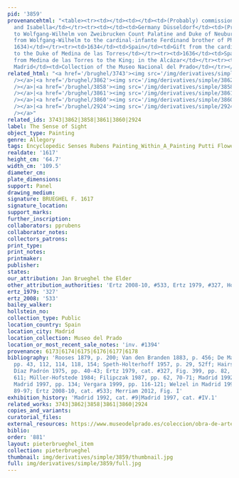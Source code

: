 ```yaml
---
pid: '3859'
provenancehtml: "<table><tr><td></td><td></td><td>(Probably) commissioned by Albert
  and Isabella</td></tr><tr><td></td><td>Germany Düsseldorf</td><td>(Probably) given
  to Wolfgang-Wilhelm von Zweibrucken Count Palatine and Duke of Neuburg</td></tr><tr><td>1634</td><td>Austria</td><td>Gift
  from Wolfgang-Wilhelm to the cardinal-infante Ferdinand brother of Philip IV (Possibly
  1634)</td></tr><tr><td>1634</td><td>Spain</td><td>Gift from the cardinal-infante
  to the Duke of Medina de las Torres</td></tr><tr><td>1636</td><td>Spain Madrid</td><td>Gift
  from Medina de las Torres to the King; in the Alcázar</td></tr><tr><td>1819</td><td>Spain
  Madrid</td><td>Collection of the Museo Nacional del Prado</td></tr></table>"
related_html: "<a href='/brughel/3743'><img src='/img/derivatives/simple/3743/thumbnail.jpg'
  /></a>|<a href='/brughel/3862'><img src='/img/derivatives/simple/3862/thumbnail.jpg'
  /></a>|<a href='/brughel/3858'><img src='/img/derivatives/simple/3858/thumbnail.jpg'
  /></a>|<a href='/brughel/3861'><img src='/img/derivatives/simple/3861/thumbnail.jpg'
  /></a>|<a href='/brughel/3860'><img src='/img/derivatives/simple/3860/thumbnail.jpg'
  /></a>|<a href='/brughel/2924'><img src='/img/derivatives/simple/2924/thumbnail.jpg'
  /></a>"
related_ids: 3743|3862|3858|3861|3860|2924
label: The Sense of Sight
object_type: Painting
genre: Allegory
tags: Encyclopedic Senses Rubens Painting_Within_A_Painting Putti Flowers Globe Sculpture
realdate: '1617'
height_cm: '64.7'
width_cm: '109.5'
diameter_cm:
plate_dimensions:
support: Panel
drawing_medium:
signature: BRUEGHEL F. 1617
signature_location:
support_marks:
further_inscription:
collaborators: pprubens
collaborator_notes:
collectors_patrons:
print_type:
print_notes:
printmaker:
publisher:
states:
our_attribution: Jan Brueghel the Elder
other_attribution_authorities: 'Ertz 2008-10, #533, Ertz 1979, #327, Honig database'
ertz_1979: '327'
ertz_2008: '533'
bailey_walker:
hollstein_no:
collection_type: Public
location_country: Spain
location_city: Madrid
location_collection: Museo del Prado
location_or_most_recent_sale_notes: 'inv. #1394'
provenance: 6173|6174|6175|6176|6177|6178
bibliography: 'Rooses 1879, p. 200; Van den Branden 1883, p. 456; De Maeyer 1955,
  pp. 43, 112, 114, 118, 154; Speth-Holterhoff 1957, p. 29, 52ff; Hairs 1965, p. 150;
  Díaz Padrón 1975, pp. 40-43; Ertz 1979, cat. #327, Fig. 399, pp. 82, 240, 332, 343-47,
  611; Müller-Hofstede 1984; Filipczak 1987, pp. 62, 70-71; Madrid 1992, pp. 112-125;
  Madrid 1997, pp. 134; Vergara 1999, pp. 116-121; Welzel in Madrid 1999-2000, pp.
  89-97; Ertz 2008-10, cat. #533; Merriam 2012, Fig. I'
exhibition_history: 'Madrid 1992, cat. #9|Madrid 1997, cat. #IV.1'
related_works: 3743|3862|3858|3861|3860|2924
copies_and_variants:
curatorial_files:
external_resources: https://www.museodelprado.es/coleccion/obra-de-arte/la-vista/494fd4d5-16d2-4857-811b-e0b2a0eb7fc7
biblio:
order: '881'
layout: pieterbrueghel_item
collection: pieterbrueghel
thumbnail: img/derivatives/simple/3859/thumbnail.jpg
full: img/derivatives/simple/3859/full.jpg
---
```

